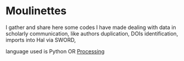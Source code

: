 # Moulinettes
I gather and share here some codes I have made dealing with data in scholarly communication, like authors duplication, DOIs identification, imports into Hal via SWORD,

language used is Python OR  [Processing](https://processing.org/) 



